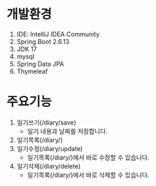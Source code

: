 # 개발환경
1. IDE: IntelliJ IDEA Community
2. Spring Boot 2.6.13
3. JDK 17
4. mysql
5. Spring Data JPA
6. Thymeleaf

# 주요기능
1. 일기쓰기(/diary/save)
   - 일기 내용과 날짜를 저장합니다.
2. 일기목록(/diary/)
3. 일기수정(/diary/update)
   - 일기목록(/diary/)에서 바로 수정할 수 있습니다.
4. 일기삭제(/diary/delete)
   - 일기목록(/diary/)에서 바로 삭제할 수 있습니다.
